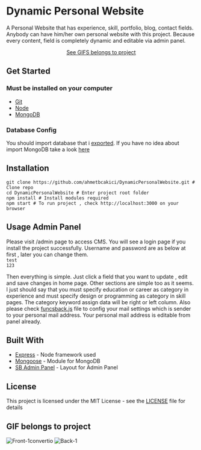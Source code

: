 # Dynamic Personal Website

A Personal Website that has experience, skill, portfolio, blog, contact fields. Anybody can have him/her own personal website with this project. Because every content, field is completely dynamic and editable via admin panel.
<div align="center">
<a href="#gif-belongs-to-project">See GIFS belongs to project</a>
</div>

## Get Started

### Must be installed on your computer
* [Git](https://git-scm.com/downloads)
* [Node](https://nodejs.org)
* [MongoDB](https://www.mongodb.com/download-center)

### Database Config
You should import database that i [exported](https://github.com/ahmetbcakici/DynamicPersonalWebsite/tree/master/Database_Exported). If you have no idea about import MongoDB take a look [here](https://stackoverflow.com/questions/11255630/how-to-export-all-collections-in-mongodb)

## Installation
```
git clone https://github.com/ahmetbcakici/DynamicPersonalWebsite.git # Clone repo
cd DynamicPersonalWebsite # Enter project root folder
npm install # Install modules required
npm start # To run project , check http://localhost:3000 on your browser
```

## Usage Admin Panel
Please visit /admin page to access CMS. You will see a login page if you install the project successfully. Username and password are as below at first , later you can change them.\
`test`\
`123`

Then everything is simple. Just click a field that you want to update  , edit and save changes in home page. Other sections are simple too as it seems. I just should say that you must specify education or career as category in experience and must specify design or programming as category in skill pages. The category keyword assign data will be right or left column. Also please check [funcsback.js](https://github.com/ahmetbcakici/DynamicPersonalWebsite/blob/master/assets/js/funcsback.js) file to config your mail settings which is sender to your personal mail address. Your personal mail address is editable from panel already.


## Built With
* [Express](https://github.com/expressjs/express) - Node framework used
* [Mongoose](https://github.com/Automattic/mongoose) - Module for MongoDB
* [SB Admin Panel](https://github.com/BlackrockDigital/startbootstrap-sb-admin) - Layout for Admin Panel

## License
This project is licensed under the MIT License - see the [LICENSE](LICENSE) file for details

## GIF belongs to project
![Front-1convertio](https://user-images.githubusercontent.com/36089310/71773622-f7e45380-2f70-11ea-85f1-3a16313ff36d.gif)
![Back-1](https://user-images.githubusercontent.com/36089310/71773627-fd419e00-2f70-11ea-987a-cd3e993f5d4a.gif)

